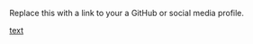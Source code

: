 Replace this with a link to your a GitHub or social media profile.

[text](http://blessingfredy/markdown-portfolio.com)
